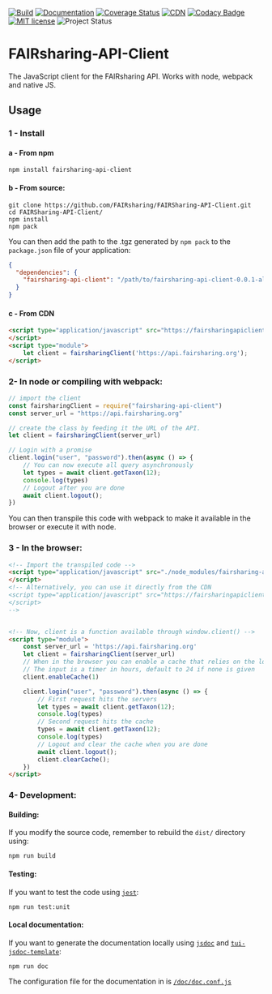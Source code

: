 [![Build](https://github.com/FAIRsharing/FAIRSharing-API-Client/actions/workflows/unit_tests.yml/badge.svg)](https://github.com/FAIRsharing/FAIRSharing-API-Client/actions/workflows/unit_tests.yml)
[![Documentation](https://api.netlify.com/api/v1/badges/edd1e884-83d9-46f4-902c-b4078c3acc22/deploy-status)](https://fairsharingapidoc.netlify.app)
[![Coverage Status](https://coveralls.io/repos/github/FAIRsharing/FAIRSharing-API-Client/badge.svg?branch=main)](https://coveralls.io/github/FAIRsharing/FAIRSharing-API-Client?branch=main)
[![CDN](https://img.shields.io/badge/CDN-netlify-success)](https://fairsharingapiclientcdn.netlify.app/index.js)
[![Codacy Badge](https://app.codacy.com/project/badge/Grade/caedac1ab73341759acc2b815aaff355)](https://www.codacy.com/gh/FAIRsharing/FAIRSharing-API-Client/dashboard?utm_source=github.com&amp;utm_medium=referral&amp;utm_content=FAIRsharing/FAIRSharing-API-Client&amp;utm_campaign=Badge_Grade)
[![MIT license](https://img.shields.io/badge/License-MIT-blue.svg)](https://lbesson.mit-license.org/)
![Project Status](https://img.shields.io/badge/status-alpha-orange)



# FAIRsharing-API-Client

The JavaScript client for the FAIRsharing API. Works with node, webpack and native JS.

## Usage

### 1 - Install 

#### a - From npm
```shell
npm install fairsharing-api-client
```

#### b - From source:
```shell
git clone https://github.com/FAIRsharing/FAIRSharing-API-Client.git
cd FAIRSharing-API-Client/
npm install
npm pack
```
You can then add the path to the .tgz generated by `npm pack` to the `package.json` file of your application:

```json
{
  "dependencies": {
    "fairsharing-api-client": "/path/to/fairsharing-api-client-0.0.1-alpha.0.tgz"
  }
}
```

#### c - From CDN
```html
<script type="application/javascript" src="https://fairsharingapiclientcdn.netlify.app/index.js">
</script>
<script type="module">
    let client = fairsharingClient('https://api.fairsharing.org');
</script>
```

###  2- In node or compiling with webpack:
```js
// import the client
const fairsharingClient = require("fairsharing-api-client")  
const server_url = "https://api.fairsharing.org"

// create the class by feeding it the URL of the API.
let client = fairsharingClient(server_url)

// Login with a promise
client.login("user", "password").then(async () => {
    // You can now execute all query asynchronously
    let types = await client.getTaxon(12);
    console.log(types)
    // Logout after you are done
    await client.logout();
})
```
You can then transpile this code with webpack to make it available in the browser or execute it with node.

### 3 - In the browser:
```html
<!-- Import the transpiled code -->
<script type="application/javascript" src="./node_modules/fairsharing-api-client/dist/index.js">
</script>
<!-- Alternatively, you can use it directly from the CDN 
<script type="application/javascript" src="https://fairsharingapiclientcdn.netlify.app/index.js">
</script>
-->


<!-- Now, client is a function available through window.client() -->
<script type="module">
    const server_url = 'https://api.fairsharing.org'
    let client = fairsharingClient(server_url)
    // When in the browser you can enable a cache that relies on the localStorage
    // The input is a timer in hours, default to 24 if none is given
    client.enableCache(1)

    client.login("user", "password").then(async () => {
        // First request hits the servers
        let types = await client.getTaxon(12);
        console.log(types)
        // Second request hits the cache
        types = await client.getTaxon(12);
        console.log(types)
        // Logout and clear the cache when you are done
        await client.logout();
        client.clearCache();
    })
</script>
```

### 4- Development:

#### Building:
If you modify the source code, remember to rebuild the `dist/` directory using:
```shell
npm run build
```

#### Testing:
If you want to test the code using [`jest`](https://github.com/facebook/jest):
```shell
npm run test:unit
```

#### Local documentation:
If you want to generate the documentation locally using [`jsdoc`](https://github.com/jsdoc/jsdoc) 
and [`tui-jsdoc-template`](https://github.com/nhn/tui.jsdoc-template):
```shell
npm run doc
```
The configuration file for the documentation in is [`/doc/doc.conf.js`](https://github.com/FAIRsharing/FAIRSharing-API-Client/tree/main/doc)

